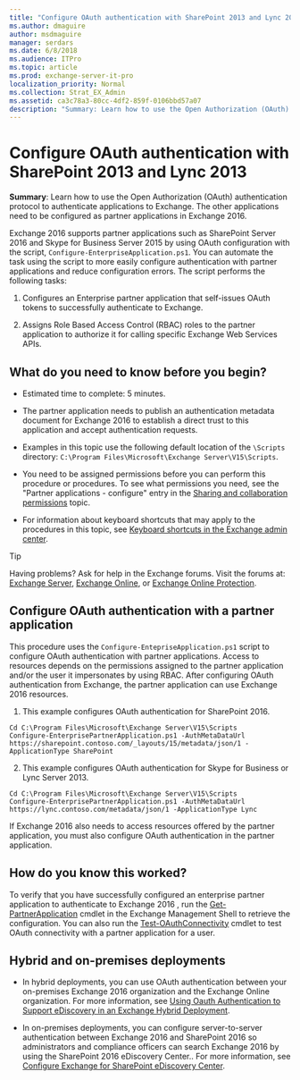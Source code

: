 ```yaml
---
title: "Configure OAuth authentication with SharePoint 2013 and Lync 2013"
ms.author: dmaguire
author: msdmaguire
manager: serdars
ms.date: 6/8/2018
ms.audience: ITPro
ms.topic: article
ms.prod: exchange-server-it-pro
localization_priority: Normal
ms.collection: Strat_EX_Admin
ms.assetid: ca3c78a3-80cc-4df2-859f-0106bbd57a07
description: "Summary: Learn how to use the Open Authorization (OAuth) authentication protocol to authenticate applications to Exchange. The other applications need to be configured as partner applications in Exchange 2016."
---
```


# Configure OAuth authentication with SharePoint 2013 and Lync 2013

 **Summary**: Learn how to use the Open Authorization (OAuth) authentication protocol to authenticate applications to Exchange. The other applications need to be configured as partner applications in Exchange 2016.
  
Exchange 2016 supports partner applications such as SharePoint Server 2016 and Skype for Business Server 2015 by using OAuth configuration with the script, `Configure-EnterpriseApplication.ps1`. You can automate the task using the script to more easily configure authentication with partner applications and reduce configuration errors. The script performs the following tasks:
  
1. Configures an Enterprise partner application that self-issues OAuth tokens to successfully authenticate to Exchange.
    
2. Assigns Role Based Access Control (RBAC) roles to the partner application to authorize it for calling specific Exchange Web Services APIs.
    
## What do you need to know before you begin?

- Estimated time to complete: 5 minutes.
    
- The partner application needs to publish an authentication metadata document for Exchange 2016 to establish a direct trust to this application and accept authentication requests.
    
- Examples in this topic use the following default location of the `\Scripts` directory: `C:\Program Files\Microsoft\Exchange Server\V15\Scripts`.
    
- You need to be assigned permissions before you can perform this procedure or procedures. To see what permissions you need, see the "Partner applications - configure" entry in the [Sharing and collaboration permissions](../../permissions/feature-permissions/sharing-and-collaboration-permissions.md) topic.
    
- For information about keyboard shortcuts that may apply to the procedures in this topic, see [Keyboard shortcuts in the Exchange admin center](../../about-documentation/exchange-admin-center-keyboard-shortcuts.md).
    
> [!TIP]
> Having problems? Ask for help in the Exchange forums. Visit the forums at: [Exchange Server](https://go.microsoft.com/fwlink/p/?linkId=60612), [Exchange Online](https://go.microsoft.com/fwlink/p/?linkId=267542), or [Exchange Online Protection](https://go.microsoft.com/fwlink/p/?linkId=285351).
  
## Configure OAuth authentication with a partner application

This procedure uses the `Configure-EntepriseApplication.ps1` script to configure OAuth authentication with partner applications. Access to resources depends on the permissions assigned to the partner application and/or the user it impersonates by using RBAC. After configuring OAuth authentication from Exchange, the partner application can use Exchange 2016 resources.
  
1. This example configures OAuth authentication for SharePoint 2016.
    
  ```
  Cd C:\Program Files\Microsoft\Exchange Server\V15\Scripts
  Configure-EnterprisePartnerApplication.ps1 -AuthMetaDataUrl https://sharepoint.contoso.com/_layouts/15/metadata/json/1 -ApplicationType SharePoint
  
  ```

2. This example configures OAuth authentication for Skype for Business or Lync Server 2013.
    
  ```
  Cd C:\Program Files\Microsoft\Exchange Server\V15\Scripts
  Configure-EnterprisePartnerApplication.ps1 -AuthMetaDataUrl https://lync.contoso.com/metadata/json/1 -ApplicationType Lync
  
  ```

 If Exchange 2016 also needs to access resources offered by the partner application, you must also configure OAuth authentication in the partner application.
  
## How do you know this worked?

To verify that you have successfully configured an enterprise partner application to authenticate to Exchange 2016 , run the [Get-PartnerApplication](http://technet.microsoft.com/library/e6ce8128-f174-4bca-91e6-004fc94cf0f8.aspx) cmdlet in the Exchange Management Shell to retrieve the configuration. You can also run the [Test-OAuthConnectivity](http://technet.microsoft.com/library/26aa9772-aa31-4765-b2a4-d0dd78d77fc8.aspx) cmdlet to test OAuth connectivity with a partner application for a user.
  
## Hybrid and on-premises deployments

- In hybrid deployments, you can use OAuth authentication between your on-premises Exchange 2016 organization and the Exchange Online organization. For more information, see [Using Oauth Authentication to Support eDiscovery in an Exchange Hybrid Deployment](http://technet.microsoft.com/library/b069f8db-fbe1-4047-ad97-d00172ee6a12.aspx).
    
- In on-premises deployments, you can configure server-to-server authentication between Exchange 2016 and SharePoint 2016 so administrators and compliance officers can search Exchange 2016 by using the SharePoint 2016 eDiscovery Center.. For more information, see [Configure Exchange for SharePoint eDiscovery Center](http://technet.microsoft.com/library/795c1a3b-295c-4ee5-ade9-52cf3fda3f19.aspx).
    

